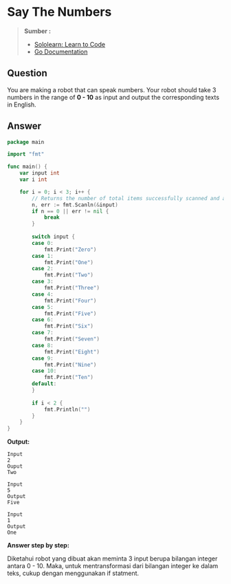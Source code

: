 # Say The Numbers
> **Sumber :**
> 
> - [Sololearn: Learn to Code](https://www.sololearn.com/)
> - [Go Documentation](https://go.dev/doc/)


## Question
You are making a robot that can speak numbers. Your robot should take 3 numbers in the range of **0 - 10** as input and output the corresponding texts in English.

## Answer
```go
package main

import "fmt"

func main() {
	var input int
	var i int

	for i = 0; i < 3; i++ {
		// Returns the number of total items successfully scanned and an error if occurred during the read operation.
		n, err := fmt.Scanln(&input)
		if n == 0 || err != nil {
			break
		}
    
		switch input {
		case 0:
			fmt.Print("Zero")
		case 1:
			fmt.Print("One")
		case 2:
			fmt.Print("Two")
		case 3:
			fmt.Print("Three")
		case 4:
			fmt.Print("Four")
		case 5:
			fmt.Print("Five")
		case 6:
			fmt.Print("Six")
		case 7:
			fmt.Print("Seven")
		case 8:
			fmt.Print("Eight")
		case 9:
			fmt.Print("Nine")
		case 10:
			fmt.Print("Ten")
		default:
		}
    
		if i < 2 {
			fmt.Println("")
		}
	}
}

```

**Output:**
```
Input
2
Ouput
Two

Input
5
Output
Five

Input
1
Output
One
```

**Answer step by step:**

Diketahui robot yang dibuat akan meminta 3 input berupa bilangan integer antara 0 - 10. Maka, untuk mentransformasi dari bilangan integer ke dalam teks, cukup dengan menggunakan if statment.
